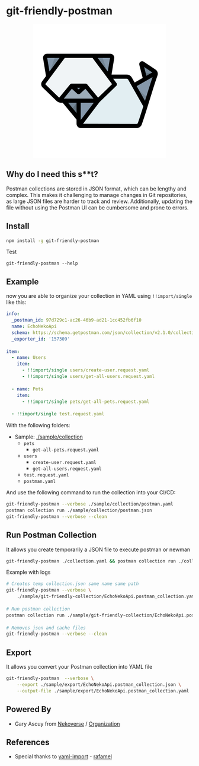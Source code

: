 # git-friendly-postman

<div align="center">

![Neko Logo](https://raw.githubusercontent.com/nekoverse-api/neko-core/refs/heads/main/Docs/Logo/logo.svg)

</div>



## Why do I need this s**t?

Postman collections are stored in JSON format, which can be lengthy and complex. This makes it challenging to manage changes in Git repositories, as large JSON files are harder to track and review. Additionally, updating the file without using the Postman UI can be cumbersome and prone to errors.

## Install 

```sh
npm install -g git-friendly-postman
```

Test 

```
git-friendly-postman --help
```

## Example

now you are able to organize your collection in YAML using `!!import/single` like this:

```yaml
info:
  _postman_id: 97d729c1-ac26-46b9-ad21-1cc452fb6f10
  name: EchoNekoApi
  schema: https://schema.getpostman.com/json/collection/v2.1.0/collection.json
  _exporter_id: '157309'

item:
  - name: Users
    item:
      - !!import/single users/create-user.request.yaml
      - !!import/single users/get-all-users.request.yaml

  - name: Pets
    item:
      - !!import/single pets/get-all-pets.request.yaml

  - !!import/single test.request.yaml
```

With the following folders:

- Sample: [./sample/collection](https://github.com/Gary-Ascuy/git-friendly-postman/tree/main/sample/collection)
    - `pets`
        - `get-all-pets.request.yaml`
    - `users`
        - `create-user.request.yaml`
        - `get-all-users.request.yaml`
    - `test.request.yaml`
    - `postman.yaml`

And use the following command to run the collection into your CI/CD:

```sh
git-friendly-postman --verbose ./sample/collection/postman.yaml
postman collection run ./sample/collection/postman.json
git-friendly-postman --verbose --clean
```


## Run Postman Collection

It allows you create temporarily a JSON file to execute postman or newman 

```sh
git-friendly-postman ./collection.yaml && postman collection run ./collection.json && git-friendly-postman --clean
```

Example with logs
```sh
# Creates temp collection.json same name same path
git-friendly-postman --verbose \
    ./sample/git-friendly-collection/EchoNekoApi.postman_collection.yaml

# Run postman collection
postman collection run ./sample/git-friendly-collection/EchoNekoApi.postman_collection.json

# Removes json and cache files
git-friendly-postman --verbose --clean
```

## Export 

It allows you convert your Postman collection into YAML file

```sh
git-friendly-postman  --verbose \
    --export ./sample/export/EchoNekoApi.postman_collection.json \
    --output-file ./sample/export/EchoNekoApi.postman_collection.yaml
```

## Powered By

- Gary Ascuy from [Nekoverse](https://home.nekoverse.me/manifesto) / [Organization](https://github.com/nekoverse-api)

## References 

- Special thanks to [yaml-import](https://www.npmjs.com/package/yaml-import) - [rafamel](https://www.npmjs.com/~rafamel)